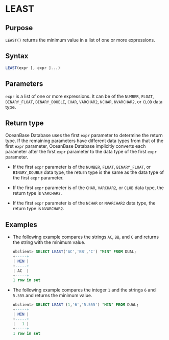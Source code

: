 # LEAST

## Purpose

`LEAST()` returns the minimum value in a list of one or more expressions.

## Syntax

```sql
LEAST(expr [, expr ]...)
```

## Parameters

`expr` is a list of one or more expressions. It can be of the `NUMBER`, `FLOAT`, `BINARY_FLOAT`, `BINARY_DOUBLE`, `CHAR`, `VARCHAR2`, `NCHAR`, `NVARCHAR2`, or `CLOB` data type.

## Return type

OceanBase Database uses the first `expr` parameter to determine the return type. If the remaining parameters have different data types from that of the first `expr` parameter, OceanBase Database implicitly converts each parameter after the first `expr` parameter to the data type of the first `expr` parameter.

* If the first `expr` parameter is of the `NUMBER`, `FLOAT`, `BINARY_FLOAT`, or `BINARY_DOUBLE` data type, the return type is the same as the data type of the first `expr` parameter.

* If the first `expr` parameter is of the `CHAR`, `VARCHAR2`, or `CLOB` data type, the return type is `VARCHAR2`.

* If the first `expr` parameter is of the `NCHAR` or `NVARCHAR2` data type, the return type is `NVARCHAR2`.

## Examples

* The following example compares the strings `AC`, `BB`, and `C` and returns the string with the minimum value.

   ```sql
   obclient> SELECT LEAST('AC','BB','C') "MIN" FROM DUAL;
   +-----+
   | MIN |
   +-----+
   | AC  |
   +-----+
   1 row in set
   ```

* The following example compares the integer `1` and the strings `6` and `5.555` and returns the minimum value.

   ```sql
   obclient> SELECT LEAST (1,'6','5.555') "MIN" FROM DUAL;
   +-----+
   | MIN |
   +-----+
   |   1 |
   +-----+
   1 row in set
   ```
